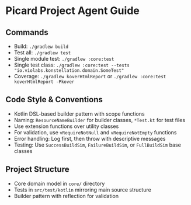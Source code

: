 # Picard Project Agent Guide

## Commands
- Build: `./gradlew build`
- Test all: `./gradlew test`
- Single module test: `./gradlew :core:test`
- Single test class: `./gradlew :core:test --tests "io.violabs.konstellation.domain.SomeTest"`
- Coverage: `./gradlew koverHtmlReport` or `./gradlew :core:test koverHtmlReport -Pkover`

## Code Style & Conventions
- Kotlin DSL-based builder pattern with scope functions
- Naming: `ResourceNameBuilder` for builder classes, `*Test.kt` for test files
- Use extension functions over utility classes
- For validation, use `vRequireNotNull` and `vRequireNotEmpty` functions
- Error handling: Log first, then throw with descriptive messages
- Testing: Use `SuccessBuildSim`, `FailureBuildSim`, or `FullBuildSim` base classes

## Project Structure
- Core domain model in `core/` directory
- Tests in `src/test/kotlin` mirroring main source structure
- Builder pattern with reflection for validation